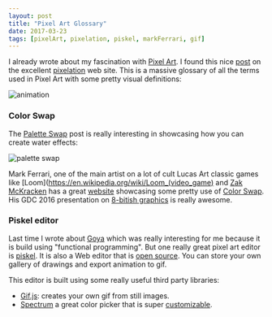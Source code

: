 ```yaml
---
layout: post
title: "Pixel Art Glossary"
date: 2017-03-23
tags: [pixelArt, pixelation, piskel, markFerrari, gif]
---
```


I already wrote about my fascination with [Pixel Art](https://lochrist.github.io/blog/2017-03-13-pixel-art). I found this nice [post](http://pixelation.org/index.php?topic=19594) on the excellent [pixelation](http://pixelation.org) web site. This is a massive glossary of all the terms used in Pixel Art with some pretty visual definitions:

![animation](http://dennisbusch.de/shared/paag/PAGlossary_Animation.gif)

### Color Swap

The [Palette Swap](https://en.wikipedia.org/wiki/Color_cycling) post is really interesting in showcasing how you can create water effects:

![palette swap](http://dennisbusch.de/shared/paag/PAGlossary_ColorCycling.gif)


Mark Ferrari, one of the main artist on a lot of cult Lucas Art classic games like [Loom](https://en.wikipedia.org/wiki/Loom_(video_game) and [Zak McKracken](https://en.wikipedia.org/wiki/Zak_McKracken_and_the_Alien_Mindbenders) has a great [website](http://markferrari.com/art/8bit-game-art/) showcasing some pretty use of [Color Swap](http://www.effectgames.com/demos/canvascycle/). His GDC 2016 presentation on [8-bitish graphics](http://www.gdcvault.com/play/1023586/8-Bit-8-Bitish-Graphics) is really awesome.

### Piskel editor
Last time I wrote about [Goya](https://github.com/jackschaedler/goya) which was really interesting for me because it is build using "functional programming". But one really great pixel art editor is [piskel](http://www.piskelapp.com/). It is also a Web editor that is [open source](https://github.com/juliandescottes/piskel). You can store your own gallery of drawings and export animation to gif.

This editor is built using some really useful third party libraries:

- [Gif.js](http://jnordberg.github.io/gif.js/): creates your own gif from still images.
- [Spectrum](https://github.com/bgrins/spectrum) a great color picker that is super [customizable](http://bgrins.github.io/spectrum/).
